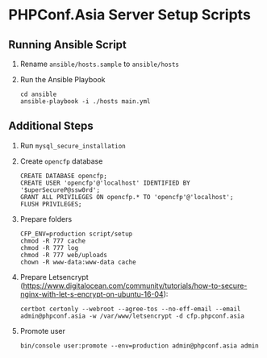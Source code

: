 # PHPConf.Asia Server Setup Scripts

## Running Ansible Script

1. Rename `ansible/hosts.sample` to `ansible/hosts`

2. Run the Ansible Playbook

    ```
    cd ansible
    ansible-playbook -i ./hosts main.yml
    ```

## Additional Steps

1. Run `mysql_secure_installation`

2. Create `opencfp` database

    ```
    CREATE DATABASE opencfp;
    CREATE USER 'opencfp'@'localhost' IDENTIFIED BY '$uperSecureP@ssw0rd';
    GRANT ALL PRIVILEGES ON opencfp.* TO 'opencfp'@'localhost';
    FLUSH PRIVILEGES;
    ```

3. Prepare folders

    ```
    CFP_ENV=production script/setup
    chmod -R 777 cache
    chmod -R 777 log
    chmod -R 777 web/uploads
    chown -R www-data:www-data cache
    ```

4. Prepare Letsencrypt (https://www.digitalocean.com/community/tutorials/how-to-secure-nginx-with-let-s-encrypt-on-ubuntu-16-04):

    ```
    certbot certonly --webroot --agree-tos --no-eff-email --email admin@phpconf.asia -w /var/www/letsencrypt -d cfp.phpconf.asia
    ```

5. Promote user

    ```
    bin/console user:promote --env=production admin@phpconf.asia admin
    ```
